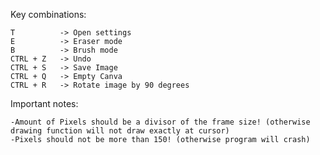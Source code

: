 


Key combinations:

    T          -> Open settings
    E          -> Eraser mode 
    B          -> Brush mode 
    CTRL + Z   -> Undo
    CTRL + S   -> Save Image
    CTRL + Q   -> Empty Canva
    CTRL + R   -> Rotate image by 90 degrees




Important notes:

    -Amount of Pixels should be a divisor of the frame size! (otherwise drawing function will not draw exactly at cursor)
    -Pixels should not be more than 150! (otherwise program will crash)
